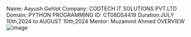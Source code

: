 Name: Aayush Gehlot
Company: CODTECH IT SOLUTIONS PVT.LTD 
Domain: PYTHON PROGRAMMING
ID: CT08DS4419 
Duration:JULY 10th,2024 to AUGUST 10th,2024 
Mentor: Muzammil Ahmed 
OVERVIEW 
![image](https://github.com/user-attachments/assets/1b878fed-5bb6-40b6-a933-0af28618f95d)
